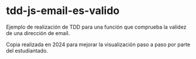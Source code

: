 # tdd-js-email-es-valido
Ejemplo de realización de TDD para una función que comprueba la validez de una dirección de email.

Copia realizada en 2024 para mejorar la visualización paso a paso por parte del estudiantado.
